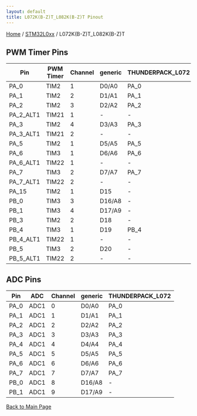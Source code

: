 ```yaml
---
layout: default
title: L072K(B-Z)T_L082K(B-Z)T Pinout
---
```


[Home](../../index.md) / [STM32L0xx](../index.md) / L072K(B-Z)T_L082K(B-Z)T

## PWM Timer Pins

| Pin | PWM Timer | Channel | generic | THUNDERPACK_L072 |
| --- | --- | --- | --- | --- |
| PA_0 | TIM2 | 1 | D0/A0 | PA_0 |
| PA_1 | TIM2 | 2 | D1/A1 | PA_1 |
| PA_2 | TIM2 | 3 | D2/A2 | PA_2 |
| PA_2_ALT1 | TIM21 | 1 | - | - |
| PA_3 | TIM2 | 4 | D3/A3 | PA_3 |
| PA_3_ALT1 | TIM21 | 2 | - | - |
| PA_5 | TIM2 | 1 | D5/A5 | PA_5 |
| PA_6 | TIM3 | 1 | D6/A6 | PA_6 |
| PA_6_ALT1 | TIM22 | 1 | - | - |
| PA_7 | TIM3 | 2 | D7/A7 | PA_7 |
| PA_7_ALT1 | TIM22 | 2 | - | - |
| PA_15 | TIM2 | 1 | D15 | - |
| PB_0 | TIM3 | 3 | D16/A8 | - |
| PB_1 | TIM3 | 4 | D17/A9 | - |
| PB_3 | TIM2 | 2 | D18 | - |
| PB_4 | TIM3 | 1 | D19 | PB_4 |
| PB_4_ALT1 | TIM22 | 1 | - | - |
| PB_5 | TIM3 | 2 | D20 | - |
| PB_5_ALT1 | TIM22 | 2 | - | - |


## ADC Pins

| Pin | ADC | Channel | generic | THUNDERPACK_L072 |
| --- | --- | --- | --- | --- |
| PA_0 | ADC1 | 0 | D0/A0 | PA_0 |
| PA_1 | ADC1 | 1 | D1/A1 | PA_1 |
| PA_2 | ADC1 | 2 | D2/A2 | PA_2 |
| PA_3 | ADC1 | 3 | D3/A3 | PA_3 |
| PA_4 | ADC1 | 4 | D4/A4 | PA_4 |
| PA_5 | ADC1 | 5 | D5/A5 | PA_5 |
| PA_6 | ADC1 | 6 | D6/A6 | PA_6 |
| PA_7 | ADC1 | 7 | D7/A7 | PA_7 |
| PB_0 | ADC1 | 8 | D16/A8 | - |
| PB_1 | ADC1 | 9 | D17/A9 | - |


[Back to Main Page](../../index.md)